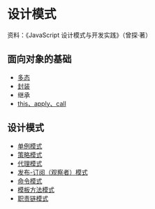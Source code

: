# 设计模式

资料：《JavaScript 设计模式与开发实践》（曾探·著）

## 面向对象的基础
- [多态](https://github.com/aimeefe/design-patterns/blob/master/base_dt.md)
- [封装](https://github.com/aimeefe/design-patterns/blob/master/base_fz.md)
- 继承
- [this、apply、call](https://github.com/aimeefe/design-patterns/tree/master/demo01)

## 设计模式
- [单例模式](https://github.com/aimeefe/design-patterns/tree/master/demo02)
- [策略模式](https://github.com/aimeefe/design-patterns/tree/master/demo03)
- [代理模式](https://github.com/aimeefe/design-patterns/tree/master/demo04)
- [发布-订阅（观察者）模式](https://github.com/aimeefe/design-patterns/tree/master/demo05)
- [命令模式](https://github.com/aimeefe/design-patterns/tree/master/demo06)
- [模板方法模式](https://github.com/aimeefe/design-patterns/tree/master/demo07)
- [职责链模式](https://github.com/aimeefe/design-patterns/tree/master/demo08)






